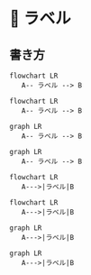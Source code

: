 # 📌 ラベル


## 書き方

```
flowchart LR
   A-- ラベル --> B
```

```mermaid
flowchart LR
   A-- ラベル --> B
```

```
graph LR
   A-- ラベル --> B
```

```mermaid
graph LR
   A-- ラベル --> B
```


```
flowchart LR
   A--->|ラベル|B
```

```mermaid
flowchart LR
   A--->|ラベル|B
```

```
graph LR
   A--->|ラベル|B
```

```mermaid
graph LR
   A--->|ラベル|B
```
